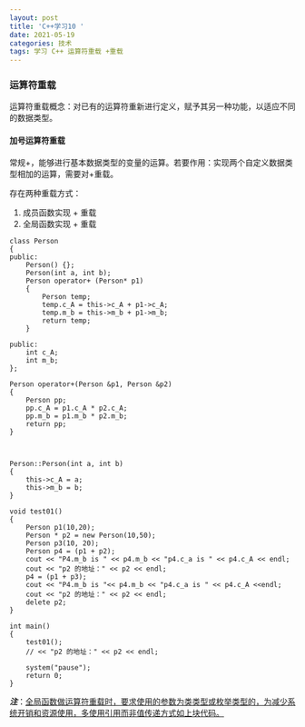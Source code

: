 ```yaml
---
layout: post
title: 'C++学习10 '
date: 2021-05-19
categories: 技术
tags: 学习 C++ 运算符重载 +重载
---
```


### 运算符重载

运算符重载概念：对已有的运算符重新进行定义，赋予其另一种功能，以适应不同的数据类型。

#### 加号运算符重载

常规+，能够进行基本数据类型的变量的运算。若要作用：实现两个自定义数据类型相加的运算，需要对+重载。

存在两种重载方式：

1. 成员函数实现 + 重载
2. 全局函数实现 + 重载

```
class Person 
{
public:
	Person() {};
	Person(int a, int b);
	Person operator+ (Person* p1)
	{
		Person temp;
		temp.c_A = this->c_A + p1->c_A;
		temp.m_b = this->m_b + p1->m_b;
		return temp;
	}

public:
	int c_A;
	int m_b;
};

Person operator+(Person &p1, Person &p2)
{
	Person pp;
	pp.c_A = p1.c_A * p2.c_A;
	pp.m_b = p1.m_b * p2.m_b;
	return pp;
}



Person::Person(int a, int b) 
{
	this->c_A = a;
	this->m_b = b;
}

void test01() 
{
	Person p1(10,20);
	Person * p2 = new Person(10,50);
	Person p3(10, 20);
	Person p4 = (p1 + p2);
	cout << "P4.m_b is " << p4.m_b << "p4.c_a is " << p4.c_A << endl;
	cout << "p2 的地址：" << p2 << endl;
	p4 = (p1 + p3);
	cout << "P4.m_b is "<< p4.m_b << "p4.c_a is " << p4.c_A <<endl;
	cout << "p2 的地址：" << p2 << endl;
	delete p2;
}

int main() 
{
	test01();
	// << "p2 的地址：" << p2 << endl;

	system("pause");
	return 0;
}
```

***注***：<u>全局函数做运算符重载时，要求使用的参数为类类型或枚举类型的，为减少系统开销和资源使用，多使用引用而非值传递方式如上块代码。</u>
